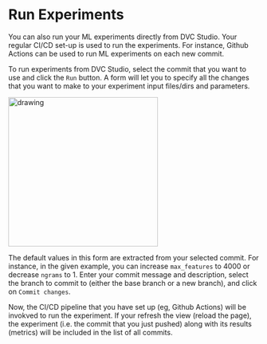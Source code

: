 # Run Experiments

You can also run your ML experiments directly from DVC Studio. Your regular
CI/CD set-up is used to run the experiments. For instance, Github Actions can be
used to run ML experiments on each new commit.

To run experiments from DVC Studio, select the commit that you want to use and
click the `Run` button. A form will let you to specify all the changes that
you want to make to your experiment input files/dirs and parameters.

<img src="/img/studio/cml.png" alt="drawing" width="300"/>

The default values in this form are extracted from your selected commit. For
instance, in the given example, you can increase `max_features` to 4000 or
decrease `ngrams` to 1. Enter your commit message and
description, select the branch to commit to (either the base branch or a new
branch), and click on `Commit changes`.

Now, the CI/CD pipeline that you have set up (eg, Github Actions) will be
invokved to run the experiment. If your refresh the view (reload the page), the
experiment (i.e. the commit that you just pushed) along with its results
(metrics) will be included in the list of all commits.
